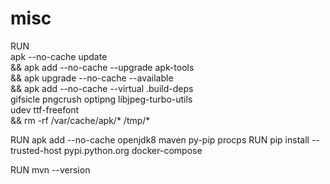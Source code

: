 # misc
RUN \
  apk --no-cache update \
  && apk add --no-cache --upgrade apk-tools \
  && apk upgrade --no-cache --available \
  && apk add --no-cache --virtual .build-deps \
    gifsicle pngcrush optipng libjpeg-turbo-utils \
    udev ttf-freefont  \
  && rm -rf /var/cache/apk/* /tmp/*


RUN apk add --no-cache openjdk8 maven py-pip procps
RUN pip install --trusted-host pypi.python.org docker-compose

RUN mvn --version
